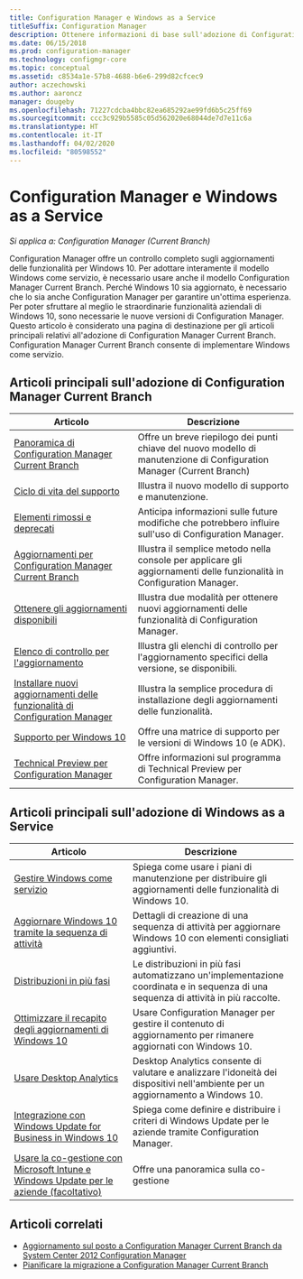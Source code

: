 ```yaml
---
title: Configuration Manager e Windows as a Service
titleSuffix: Configuration Manager
description: Ottenere informazioni di base sull'adozione di Configuration Manager Current Branch per supportare Windows come servizio.
ms.date: 06/15/2018
ms.prod: configuration-manager
ms.technology: configmgr-core
ms.topic: conceptual
ms.assetid: c8534a1e-57b8-4688-b6e6-299d82cfcec9
author: aczechowski
ms.author: aaroncz
manager: dougeby
ms.openlocfilehash: 71227cdcba4bbc82ea685292ae99fd6b5c25ff69
ms.sourcegitcommit: ccc3c929b5585c05d562020e68044de7d7e11c6a
ms.translationtype: HT
ms.contentlocale: it-IT
ms.lasthandoff: 04/02/2020
ms.locfileid: "80598552"
---
```

# <a name="configuration-manager-and-windows-as-a-service"></a>Configuration Manager e Windows as a Service

*Si applica a: Configuration Manager (Current Branch)*

Configuration Manager offre un controllo completo sugli aggiornamenti delle funzionalità per Windows 10. Per adottare interamente il modello Windows come servizio, è necessario usare anche il modello Configuration Manager Current Branch. Perché Windows 10 sia aggiornato, è necessario che lo sia anche Configuration Manager per garantire un'ottima esperienza. Per poter sfruttare al meglio le straordinarie funzionalità aziendali di Windows 10, sono necessarie le nuove versioni di Configuration Manager. Questo articolo è considerato una pagina di destinazione per gli articoli principali relativi all'adozione di Configuration Manager Current Branch. Configuration Manager Current Branch consente di implementare Windows come servizio.

## <a name="key-articles-about-adopting-configuration-manager-current-branch"></a>Articoli principali sull'adozione di Configuration Manager Current Branch

| Articolo        | Descrizione          | 
| ------------- |-------------|
|[Panoramica di Configuration Manager Current Branch](/sccm/core/plan-design/changes/whats-new-incremental-versions)|Offre un breve riepilogo dei punti chiave del nuovo modello di manutenzione di Configuration Manager (Current Branch)|
|[Ciclo di vita del supporto](/sccm/core/servers/manage/current-branch-versions-supported)|Illustra il nuovo modello di supporto e manutenzione.|
|[Elementi rimossi e deprecati](/sccm//core/plan-design/changes/deprecated/removed-and-deprecated)|Anticipa informazioni sulle future modifiche che potrebbero influire sull'uso di Configuration Manager.|
|[Aggiornamenti per Configuration Manager Current Branch](/sccm/core/servers/manage/updates)|Illustra il semplice metodo nella console per applicare gli aggiornamenti delle funzionalità in Configuration Manager.|
|[Ottenere gli aggiornamenti disponibili](/sccm/core/servers/manage/install-in-console-updates#get-available-updates)|Illustra due modalità per ottenere nuovi aggiornamenti delle funzionalità di Configuration Manager.|
|[Elenco di controllo per l'aggiornamento](/sccm/core/servers/manage/install-in-console-updates#bkmk_beforeinstall)|Illustra gli elenchi di controllo per l'aggiornamento specifici della versione, se disponibili.| 
|[Installare nuovi aggiornamenti delle funzionalità di Configuration Manager](/sccm/core/servers/manage/install-in-console-updates#bkmk_install)|Illustra la semplice procedura di installazione degli aggiornamenti delle funzionalità.|
|[Supporto per Windows 10](/sccm/core/plan-design/configs/support-for-windows-10)|Offre una matrice di supporto per le versioni di Windows 10 (e ADK).|
|[Technical Preview per Configuration Manager](/sccm/core/get-started/technical-preview)|Offre informazioni sul programma di Technical Preview per Configuration Manager.|


## <a name="key-articles-about-adopting-windows-as-a-service"></a>Articoli principali sull'adozione di Windows as a Service

| Articolo        | Descrizione          |
| ------------- |-------------|
|[Gestire Windows come servizio](/sccm/osd/deploy-use/manage-windows-as-a-service)|Spiega come usare i piani di manutenzione per distribuire gli aggiornamenti delle funzionalità di Windows 10.|
|[Aggiornare Windows 10 tramite la sequenza di attività](/sccm/osd/deploy-use/create-a-task-sequence-to-upgrade-an-operating-system)|Dettagli di creazione di una sequenza di attività per aggiornare Windows 10 con elementi consigliati aggiuntivi.|
|[Distribuzioni in più fasi](/sccm/osd/deploy-use/create-phased-deployment-for-task-sequence)|Le distribuzioni in più fasi automatizzano un'implementazione coordinata e in sequenza di una sequenza di attività in più raccolte.|  
|[Ottimizzare il recapito degli aggiornamenti di Windows 10](/sccm/sum/deploy-use/optimize-windows-10-update-delivery)|Usare Configuration Manager per gestire il contenuto di aggiornamento per rimanere aggiornati con Windows 10.|
|[Usare Desktop Analytics](/configmgr/desktop-analytics/overview)|Desktop Analytics consente di valutare e analizzare l'idoneità dei dispositivi nell'ambiente per un aggiornamento a Windows 10.|
|[Integrazione con Windows Update for Business in Windows 10](/sccm/sum/deploy-use/integrate-windows-update-for-business-windows-10)|Spiega come definire e distribuire i criteri di Windows Update per le aziende tramite Configuration Manager.|
|[Usare la co-gestione con Microsoft Intune e Windows Update per le aziende (facoltativo)](/sccm/comanage/overview)|Offre una panoramica sulla co-gestione|


## <a name="related-articles"></a>Articoli correlati

- [Aggiornamento sul posto a Configuration Manager Current Branch da System Center 2012 Configuration Manager](/sccm/core/servers/deploy/install/upgrade-to-configuration-manager)
- [Pianificare la migrazione a Configuration Manager Current Branch](/sccm/core/migration/planning-for-migration)
